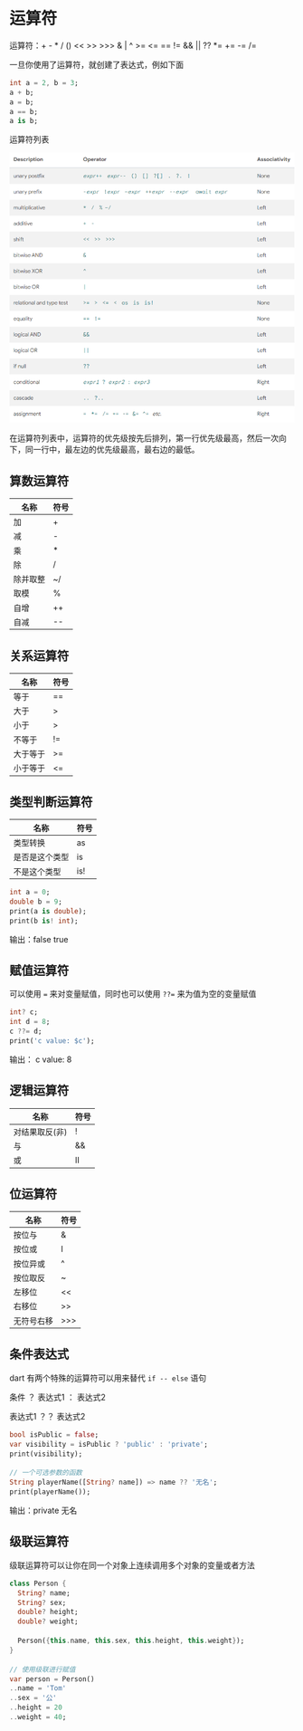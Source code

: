 # 运算符

运算符：+ - * / () << >> >>> & | ^ >= <= == !=  && || ?? *= += -= /=

一旦你使用了运算符，就创建了表达式，例如下面

```dart
int a = 2, b = 3;
a + b;
a = b;
a == b;
a is b;
```

运算符列表

![](./operator-list.png)

在运算符列表中，运算符的优先级按先后排列，第一行优先级最高，然后一次向下，同一行中，最左边的优先级最高，最右边的最低。

## 算数运算符

| 名称 | 符号 |
| ---- | ---- |
| 加 | + |
| 减 | - |
| 乘 | * |
| 除 | / |
| 除并取整 | ~/ |
| 取模 | % |
| 自增 | ++ |
| 自减 | -- |

## 关系运算符

| 名称 | 符号 |
| ---- | ---- |
| 等于 | == |
| 大于 | > |
| 小于 | > |
| 不等于 | != |
| 大于等于 | >= |
| 小于等于 | <= |

## 类型判断运算符

| 名称 | 符号 |
| ---- | ---- |
| 类型转换 | as |
| 是否是这个类型 | is |
| 不是这个类型 | is! |

```dart
int a = 0;
double b = 9;
print(a is double);
print(b is! int);
```

输出：false true

## 赋值运算符

可以使用 `=` 来对变量赋值，同时也可以使用 `??=` 来为值为空的变量赋值

```dart
int? c;
int d = 8;
c ??= d;
print('c value: $c');
```

输出： c value: 8

## 逻辑运算符

| 名称 | 符号 |
| ---- | ---- |
| 对结果取反(非) | ! |
| 与 | && |
| 或 | II |

## 位运算符

| 名称 | 符号 |
| ---- | ---- |
| 按位与| & |
| 按位或 | I |
| 按位异或 | ^ |
| 按位取反 | ~ |
| 左移位 | << |
| 右移位 | >> |
| 无符号右移 | >>> |

## 条件表达式

dart 有两个特殊的运算符可以用来替代 `if -- else` 语句

条件 ？ 表达式1 ： 表达式2

表达式1 ？？ 表达式2

```dart
bool isPublic = false;
var visibility = isPublic ? 'public' : 'private';
print(visibility);

// 一个可选参数的函数
String playerName([String? name]) => name ?? '无名';
print(playerName());
```

输出：private 无名

## 级联运算符

级联运算符可以让你在同一个对象上连续调用多个对象的变量或者方法

```dart
class Person {
  String? name;
  String? sex;
  double? height;
  double? weight;

  Person({this.name, this.sex, this.height, this.weight});
}

// 使用级联进行赋值
var person = Person()
..name = 'Tom'
..sex = '公'
..height = 20
..weight = 40;
```
